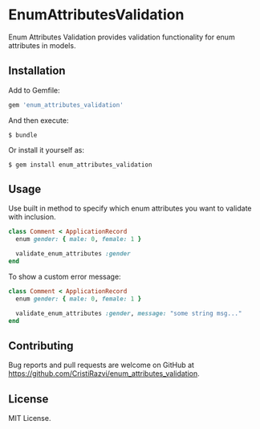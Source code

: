 # EnumAttributesValidation

Enum Attributes Validation provides validation functionality for enum attributes in models.

## Installation

Add to Gemfile:

```ruby
gem 'enum_attributes_validation'
```

And then execute:

    $ bundle

Or install it yourself as:

    $ gem install enum_attributes_validation

## Usage

Use built in method to specify which enum attributes you want to validate with inclusion.

```ruby
class Comment < ApplicationRecord
  enum gender: { male: 0, female: 1 }

  validate_enum_attributes :gender
end
```

To show a custom error message:

```ruby
class Comment < ApplicationRecord
  enum gender: { male: 0, female: 1 }

  validate_enum_attributes :gender, message: "some string msg..."
end
```

## Contributing

Bug reports and pull requests are welcome on GitHub at https://github.com/CristiRazvi/enum_attributes_validation.

## License

MIT License.
